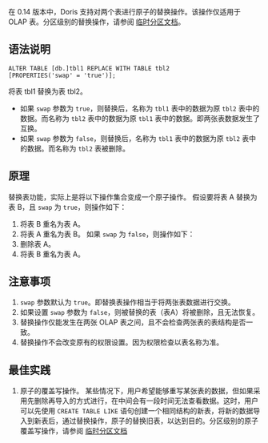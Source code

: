 在 0.14 版本中，Doris 支持对两个表进行原子的替换操作。该操作仅适用于 OLAP 表。分区级别的替换操作，请参阅 [临时分区文档](https://cloud.tencent.com/document/product/1387/70890)。

## 语法说明
```
ALTER TABLE [db.]tbl1 REPLACE WITH TABLE tbl2
[PROPERTIES('swap' = 'true')];
```
将表 tbl1 替换为表 tbl2。
- 如果 `swap` 参数为 `true`，则替换后，名称为 `tbl1` 表中的数据为原 `tbl2` 表中的数据。而名称为 `tbl2` 表中的数据为原 `tbl1` 表中的数据。即两张表数据发生了互换。
- 如果 `swap` 参数为 `false`，则替换后，名称为 `tbl1` 表中的数据为原 `tbl2` 表中的数据。而名称为 `tbl2` 表被删除。 


## 原理
替换表功能，实际上是将以下操作集合变成一个原子操作。
假设要将表 A 替换为表 B，且 `swap` 为 `true`，则操作如下：
1. 将表 B 重名为表 A。
2. 将表 A 重名为表 B。
如果 `swap` 为 `false`，则操作如下：
1. 删除表 A。
2. 将表 B 重名为表 A。

## 注意事项
1. `swap` 参数默认为 `true`。即替换表操作相当于将两张表数据进行交换。
2. 如果设置 `swap` 参数为 `false`，则被替换的表（表A）将被删除，且无法恢复。
3. 替换操作仅能发生在两张 OLAP 表之间，且不会检查两张表的表结构是否一致。
4. 替换操作不会改变原有的权限设置。因为权限检查以表名称为准。

## 最佳实践
1. 原子的覆盖写操作。
某些情况下，用户希望能够重写某张表的数据，但如果采用先删除再导入的方式进行，在中间会有一段时间无法查看数据。这时，用户可以先使用 `CREATE TABLE LIKE` 语句创建一个相同结构的新表，将新的数据导入到新表后，通过替换操作，原子的替换旧表，以达到目的。分区级别的原子覆盖写操作，请参阅 [临时分区文档](./alter-table-temp-partition.md)
